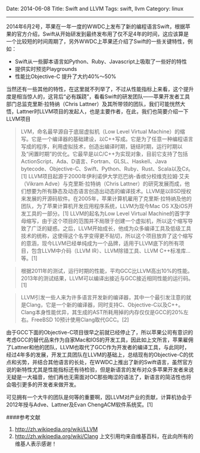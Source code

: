 Date: 2014-06-08
Title: Swift and LLVM
Tags: swift, llvm
Category: linux

------------
2014年6月2号，苹果在一年一度的WWDC上发布了新的编程语言Swift，根据苹果的官方介绍，Swift从开始研发到最终发布用了仅不足4年的时间，这应该算是一个比较短的时间周期了，另外WWDC上苹果还介绍了Swift的一些关键特性，例如：
- Swift从一些脚本语言如Python、Ruby、Javascript上吸取了一些好的特性
- 提供实时预览Playgrounds
- 性能比Objective-C 提升了大约40%～50%  

当然还有一些其他的特性，在这里就不列举了，不过从性能指标上来看，这个提升度是相当惊人的，这背后“必有蹊跷”，看看Swift的研发团队——苹果开发者工具部门总监克里斯·拉特纳（Chris Lattner）及其所带领的团队，我们可能恍然大悟，Lattner时LLVM项目的发起人，也是主要作者，在此，我们也简要介绍一下LLVM项目

> LVM，命名最早源自于底层虚拟机（Low Level Virtual Machine）的缩写。它是一个编译器的基础建设，以C++写成。它是为了任意一种编程语言写成的程序，利用虚拟技术，创造出编译时期，链结时期，运行时期以及“闲置时期”的优化。它最早是以C/C++为实现对象，目前它支持了包括ActionScript、Ada、D语言、Fortran、GLSL、Haskell、Java bytecode、Objective-C、Swift、Python、Ruby、Rust、Scala以及C♯。[1]
LLVM项目起源于2000年伊利诺伊大学厄巴纳-香槟分校维克拉姆·艾夫（Vikram Adve）与克里斯·拉特纳（Chris Lattner）的研究发展而成，他们想要为所有静态及动态语言创造出动态的编译技术。LLVM是以BSD授权来发展的开源码软件。在2005年，苹果计算机雇用了克里斯·拉特纳及他的团队，为了苹果计算机开发应用程序系统，LLVM为现今Mac OS X及iOS开发工具的一部分。[1]
LLVM的起名为Low Level Virtual Machine的首字字母缩写，由于这个项目的范围并不局限于创建一个虚拟机，所以这个缩写导致了广泛的疑惑。之后，LLVM开始成长，他成为众多编译工具及低级工具技术的统称，这使得这个名字变得更不贴切，所以这个项目放弃了这个缩写的意涵，现今LLVM已经单纯成为一个品牌，适用于LLVM底下的所有项目，包含LLVM中介码（LLVM IR）、LLVM除错工具、LLVM C++标准库...等。[1]

> 根据2011年的测试，运行时期的性能，平均GCC比LLVM高出10%的性能。2013年的测试结果，LLVM可以编译出接近与GCC接近相同性能的运行码。[1]

> LLVM引发一些人来为许多语言开发新的编译器，其中一个最引发注意的就是Clang，它是一个新的编译器，同时支持C、Objective-C以及C++。Clang本身性能优异，其生成的AST所耗用掉的内存仅仅是GCC的20%左右。FreeBSD 10预计使用Clang取代GCC。[2]

由于GCC下面的Objective-C项目很早之前就已经停止了，所以苹果公司有意识的考虑GCC的替代品来作为自家Mac和IOS的开发工具，因此如上文所言，苹果雇佣了Lattner和他的团队，LLVM也取代了GCC作为开发者的编译工具，与此同时，经过4年多的发展，开发工具团队在LLVM的基础上，总结现有的Objective-C的优点和劣势，并结合其他语言的长处，在WWDC上推出了新的Swift语言，虽然官方说的新特性尤其是性能指标还有待检验，但是新语言的发布对众多苹果开发者来说无疑是一大福音，他们再也无需面对OC那些晦涩的语法了，新语言的简洁性也将会吸引更多的开发者来做开发。

可见拥有一个大牛的团队是何等的重要啊，因LLVM对产业的贡献，计算机协会于2012年授与Adve、Lattner及Evan ChengACM软件系统奖。[1]

####参考文献
1. http://zh.wikipedia.org/wiki/LLVM
2. http://zh.wikipedia.org/wiki/Clang
上文引用均来自维基百科，在此向所有的维基人表示感谢！
